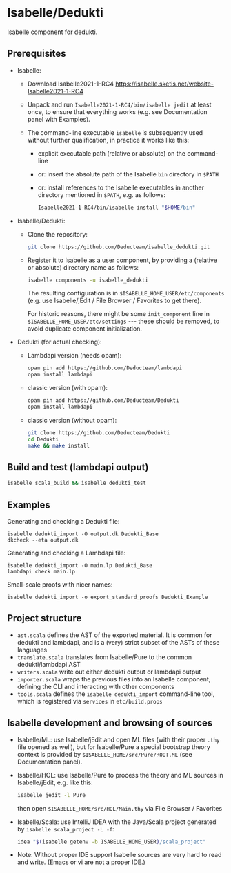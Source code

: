 # Isabelle/Dedukti

Isabelle component for dedukti.


## Prerequisites

  * Isabelle:

      - Download Isabelle2021-1-RC4 
        https://isabelle.sketis.net/website-Isabelle2021-1-RC4

      - Unpack and run `Isabelle2021-1-RC4/bin/isabelle jedit` at least
        once, to ensure that everything works (e.g. see Documentation
        panel with Examples).

      - The command-line executable `isabelle` is subsequently used
        without further qualification, in practice it works like this:

          + explicit executable path (relative or absolute) on the command-line

          + or: insert the absolute path of the Isabelle `bin`
            directory in `$PATH`

          + or: install references to the Isabelle executables in
            another directory mentioned in `$PATH`, e.g. as follows:
            ```bash
            Isabelle2021-1-RC4/bin/isabelle install "$HOME/bin"
            ```

  * Isabelle/Dedukti:

      - Clone the repository:
        ```bash
        git clone https://github.com/Deducteam/isabelle_dedukti.git
        ```

      - Register it to Isabelle as a user component, by providing a
        (relative or absolute) directory name as follows:
        ```bash
        isabelle components -u isabelle_dedukti
        ```
        The resulting configuration is in `$ISABELLE_HOME_USER/etc/components`
        (e.g. use Isabelle/jEdit / File Browser / Favorites to get there).

        For historic reasons, there might be some `init_component`
        line in `$ISABELLE_HOME_USER/etc/settings` --- these should be
        removed, to avoid duplicate component initialization.

  * Dedukti (for actual checking):

    - Lambdapi version (needs opam):
      ```bash
      opam pin add https://github.com/Deducteam/lambdapi
      opam install lambdapi
      ```

    - classic version (with opam):
      ```bash
      opam pin add https://github.com/Deducteam/Dedukti
      opam install lambdapi
      ```

    - classic version (without opam):
      ```bash
      git clone https://github.com/Deducteam/Dedukti
      cd Dedukti
      make && make install
      ```



## Build and test (lambdapi output)

```bash
isabelle scala_build && isabelle dedukti_test
```


## Examples

Generating and checking a Dedukti file:

```
isabelle dedukti_import -O output.dk Dedukti_Base
dkcheck --eta output.dk
```

Generating and checking a Lambdapi file:

```
isabelle dedukti_import -O main.lp Dedukti_Base
lambdapi check main.lp
```

Small-scale proofs with nicer names:

```
isabelle dedukti_import -o export_standard_proofs Dedukti_Example
```

## Project structure
- `ast.scala` defines the AST of the exported material. It is common for dedukti and lambdapi, and is a (very) strict subset of the ASTs of these languages
- `translate.scala` translates from Isabelle/Pure to the common dedukti/lambdapi AST
- `writers.scala` write out either dedukti output or lambdapi output
- `importer.scala` wraps the previous files into an Isabelle component, defining the CLI and interacting with other components
- `tools.scala` defines the `isabelle dedukti_import` command-line tool,
  which is registered via `services` in `etc/build.props`


## Isabelle development and browsing of sources

* Isabelle/ML: use Isabelle/jEdit and open ML files (with their proper
  `.thy` file opened as well), but for Isabelle/Pure a special
  bootstrap theory context is provided by
  `$ISABELLE_HOME/src/Pure/ROOT.ML` (see Documentation panel).

* Isabelle/HOL: use Isabelle/Pure to process the theory and ML sources
  in Isabelle/jEdit, e.g. like this:
  ```bash
  isabelle jedit -l Pure
  ```
  then open `$ISABELLE_HOME/src/HOL/Main.thy` via File Browser / Favorites

* Isabelle/Scala: use IntelliJ IDEA with the Java/Scala project generated
  by `isabelle scala_project -L -f`:
  ```bash
  idea "$(isabelle getenv -b ISABELLE_HOME_USER)/scala_project"
  ```
* Note: Without proper IDE support Isabelle sources are very hard to
  read and write.  (Emacs or vi are not a proper IDE.)
